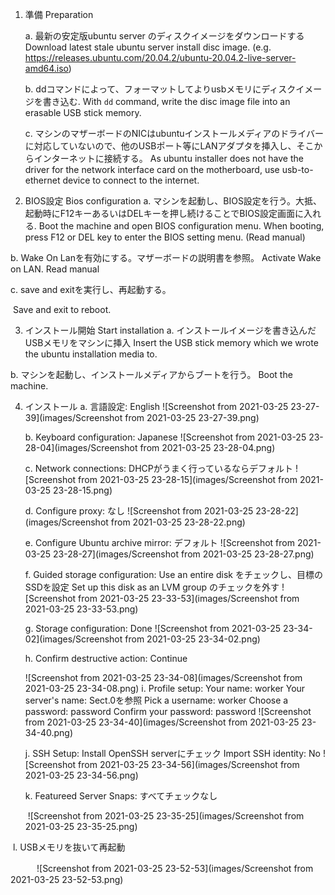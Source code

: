 

1. 準備 Preparation

   a. 最新の安定版ubuntu server のディスクイメージをダウンロードする
       Download latest stale ubuntu server install disc image.
   (e.g. https://releases.ubuntu.com/20.04.2/ubuntu-20.04.2-live-server-amd64.iso)

   b. ddコマンドによって、フォーマットしてよりusbメモリにディスクイメージを書き込む. 
       With ```dd``` command, write the disc image file into an erasable USB stick memory.

   c. マシンのマザーボードのNICはubuntuインストールメディアのドライバーに対応していないので、他のUSBポート等にLANアダプタを挿入し、そこからインターネットに接続する。
       As ubuntu installer does not have the driver for the network interface card on the motherboard, use usb-to-ethernet device to connect to the internet.

2. BIOS設定 Bios configuration
   a. マシンを起動し、BIOS設定を行う。大抵、起動時にF12キーあるいはDELキーを押し続けることでBIOS設定画面に入れる.
       Boot the machine and open BIOS configuration menu. When booting, press F12 or DEL key to enter the BIOS setting menu. (Read manual)
   
b. Wake On Lanを有効にする。マザーボードの説明書を参照。
       Activate Wake on LAN. Read manual
   
   c. save and exitを実行し、再起動する。
   
   ​    Save and exit to reboot.
   
3. インストール開始 Start installation
   a. インストールイメージを書き込んだUSBメモリをマシンに挿入
Insert the USB stick memory which we wrote the ubuntu installation media to.
   
b. マシンを起動し、インストールメディアからブートを行う。
   Boot the machine.
   
4. インストール
   a. 言語設定: English
   ![Screenshot from 2021-03-25 23-27-39](images/Screenshot from 2021-03-25 23-27-39.png)

   b. Keyboard configuration: Japanese
       ![Screenshot from 2021-03-25 23-28-04](images/Screenshot from 2021-03-25 23-28-04.png)

   c. Network connections: DHCPがうまく行っているならデフォルト
       ![Screenshot from 2021-03-25 23-28-15](images/Screenshot from 2021-03-25 23-28-15.png)

   d. Configure proxy: なし
       ![Screenshot from 2021-03-25 23-28-22](images/Screenshot from 2021-03-25 23-28-22.png)

   e. Configure Ubuntu archive mirror: デフォルト
       ![Screenshot from 2021-03-25 23-28-27](images/Screenshot from 2021-03-25 23-28-27.png)

   f. Guided storage configuration: Use an entire disk をチェックし、目標のSSDを設定
       Set up this disk as an LVM group のチェックを外す
       ![Screenshot from 2021-03-25 23-33-53](images/Screenshot from 2021-03-25 23-33-53.png)

   g. Storage configuration: Done
       ![Screenshot from 2021-03-25 23-34-02](images/Screenshot from 2021-03-25 23-34-02.png)

   h. Confirm destructive action: Continue

     ![Screenshot from 2021-03-25 23-34-08](images/Screenshot from 2021-03-25 23-34-08.png)
   i. Profile setup:
       Your name: worker
       Your server's name: Sect.0を参照
       Pick a username: worker
       Choose a password: password
       Confirm your password: password
       ![Screenshot from 2021-03-25 23-34-40](images/Screenshot from 2021-03-25 23-34-40.png)

   j. SSH Setup:
       Install OpenSSH serverにチェック
       Import SSH identity: No
       ![Screenshot from 2021-03-25 23-34-56](images/Screenshot from 2021-03-25 23-34-56.png)

   k. Featureed Server Snaps:
       すべてチェックなし

   ​    ![Screenshot from 2021-03-25 23-35-25](images/Screenshot from 2021-03-25 23-35-25.png)



​        l. USBメモリを抜いて再起動

　　　![Screenshot from 2021-03-25 23-52-53](images/Screenshot from 2021-03-25 23-52-53.png)